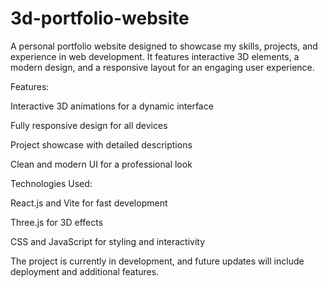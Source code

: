 # 3d-portfolio-website
A personal portfolio website designed to showcase my skills, projects, and experience in web development. It features interactive 3D elements, a modern design, and a responsive layout for an engaging user experience.

Features:

Interactive 3D animations for a dynamic interface

Fully responsive design for all devices

Project showcase with detailed descriptions

Clean and modern UI for a professional look

Technologies Used:

React.js and Vite for fast development

Three.js for 3D effects

CSS and JavaScript for styling and interactivity


The project is currently in development, and future updates will include deployment and additional features.
